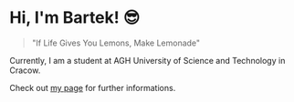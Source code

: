# Hi, I'm Bartek! :sunglasses:

> "If Life Gives You Lemons, Make Lemonade"

Currently, I am a student at AGH University of Science and Technology in Cracow.

Check out [my page](https://bartekf4.github.io/) for further informations.
